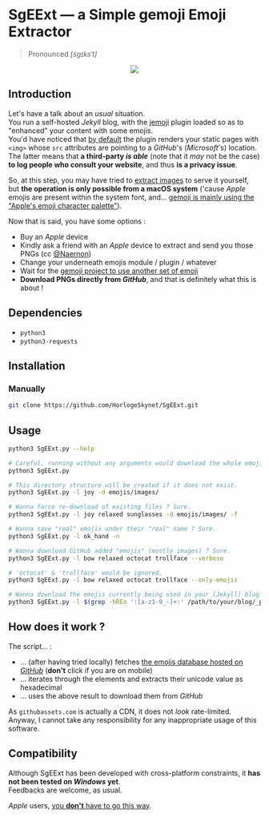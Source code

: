 # SgEExt &mdash; a Simple gemoji Emoji Extractor

> Pronounced _[sgɪksˈt]_

<p align="center">
	<img src="https://upload.wikimedia.org/wikipedia/commons/thumb/a/a8/Emoji_u1f419.svg/240px-Emoji_u1f419.svg.png">
</p>

## Introduction

Let's have a talk about an _usual_ situation.  
You run a self-hosted _Jekyll_ blog, with the [jemoji](https://github.com/jekyll/jemoji) plugin loaded so as to "enhanced" your content with some emojis.  
You'd have noticed that [by default](https://github.com/jekyll/jemoji#emoji-images) the plugin renders your static pages with `<img>` whose `src` attributes are pointing to a _GitHub_'s (_Microsoft_'s) location.  
The latter means that **a third-party _is able_** (note that it _may_ not be the case) **to log people who consult your website**, and thus **is a privacy issue**.

So, at this step, you may have tried to [extract images](https://github.com/github/gemoji#extract-images) to serve it yourself, but **the operation is only possible from a macOS system** ('cause _Apple_ emojis are present within the system font, and... [gemoji is mainly using the "Apple's emoji character palette"](https://github.com/github/gemoji/blob/b04991b001e137c06cc56cebcabf0e458b5eea44/CONTRIBUTING.md#readme)).

Now that is said, you have some options :

* Buy an _Apple_ device
* Kindly ask a friend with an _Apple_ device to extract and send you those PNGs (cc [@Naernon](https://github.com/Naernon))
* Change your underneath emojis module / plugin / whatever
* Wait for the [gemoji project to use another set of emoji](https://github.com/github/gemoji/pull/72)
* **Download PNGs directly from _GitHub_**, and that is definitely what this is about !

## Dependencies

* `python3`
* `python3-requests`

## Installation

### Manually

```bash
git clone https://github.com/HorlogeSkynet/SgEExt.git
```

## Usage

```bash
python3 SgEExt.py --help

# Careful, running without any arguments would download the whole emojis palette (under `./emojis/`) !
python3 SgEExt.py

# This directory structure will be created if it does not exist.
python3 SgEExt.py -l joy -d emojis/images/

# Wanna force re-download of existing files ? Sure.
python3 SgEExt.py -l joy relaxed sunglasses -d emojis/images/ -f

# Wanna save "real" emojis under their "real" name ? Sure.
python3 SgEExt.py -l ok_hand -n 

# Wanna download GitHub added "emojis" (mostly images) ? Sure.
python3 SgEExt.py -l bow relaxed octocat trollface --verbose

# 'octocat' & 'trollface' would be ignored.
python3 SgEExt.py -l bow relaxed octocat trollface --only-emojis

# Wanna download the emojis currently being used in your (Jekyll) blog ? Sure.
python3 SgEExt.py -l $(grep -hREo ':[a-z1-9_-]+:' /path/to/your/blog/_posts/*.md | sort | uniq | cut -d ':' -f 2) -d /path/to/your/blog/images/emojis/
```

## How does it work ?

The script... :

* ... (after having tried locally) fetches [the emojis database hosted on _GitHub_](https://github.com/github/gemoji/raw/master/db/emoji.json) (**don't** click if you are on mobile)
* ... iterates through the elements and extracts their unicode value as hexadecimal
* ... uses the above result to download them from _GitHub_

As `githubassets.com` is actually a CDN, it does not _look_ rate-limited.  
Anyway, I cannot take any responsibility for any inappropriate usage of this software.

## Compatibility

Although SgEExt has been developed with cross-platform constraints, it **has not been tested on _Windows_ yet**.  
Feedbacks are welcome, as usual.

_Apple_ users, [you **don't** have to go this way](https://github.com/github/gemoji#extract-images).
